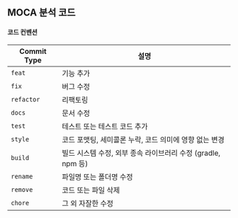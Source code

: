 ## MOCA 분석 코드

#### 코드 컨벤션
| Commit Type | 설명 |
|-------------|------|
| `feat`      | 기능 추가 |
| `fix`       | 버그 수정 |
| `refactor`  | 리팩토링 |
| `docs`      | 문서 수정 |
| `test`      | 테스트 또는 테스트 코드 추가 |
| `style`     | 코드 포맷팅, 세미콜론 누락, 코드 의미에 영향 없는 변경 |
| `build`     | 빌드 시스템 수정, 외부 종속 라이브러리 수정 (gradle, npm 등) |
| `rename`    | 파일명 또는 폴더명 수정 |
| `remove`    | 코드 또는 파일 삭제 |
| `chore`     | 그 외 자잘한 수정 |
